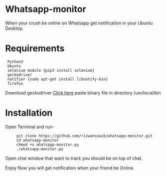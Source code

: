 # Whatsapp-monitor

When your crush be online on Whatsapp get notification in your Ubuntu Desktop.



# Requirements

     Python3
     Ubuntu
     selenium module {pip3 install selenium}
     geckodriver
     notifier {sudo apt-get install libnotify-bin}
     firefox
     
     
Download geckodriver [Click here](https://github.com/mozilla/geckodriver/releases)
paste binary file in directory /usr/local/bin 


# Installation

 Open Terminal and run-


         git clone https://github.com/rizwansoaib/whatsapp-monitor.git
         cd whatsapp-monitor
         chmod +x whatsapp-monitor.py
         ./whatsapp-monitor.py


Open chat window that want to track you should be on top of chat.

Enjoy Now you will get notification when your friend be Online.
  
